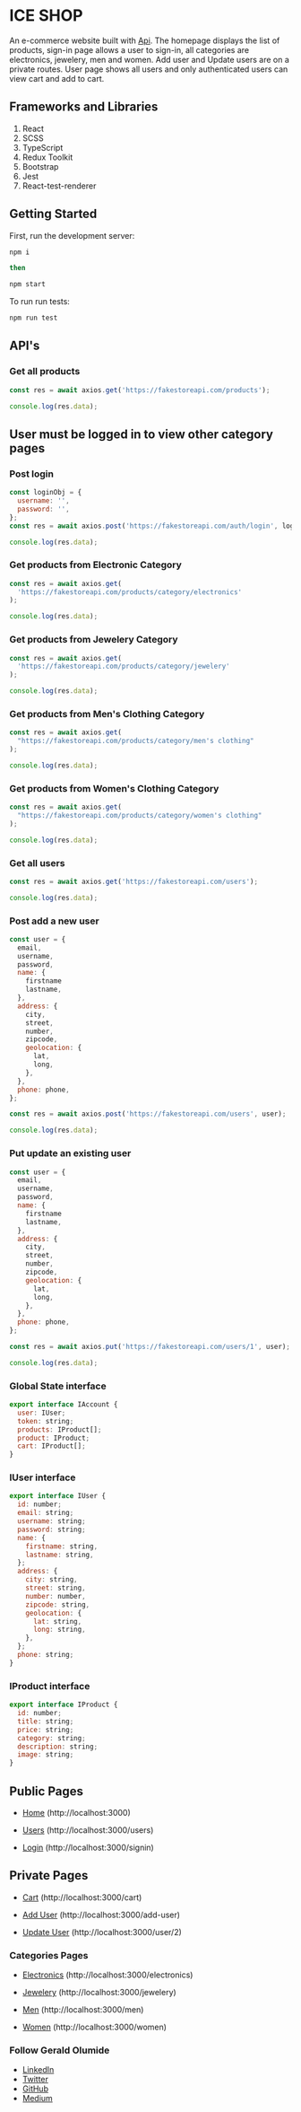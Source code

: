 # ICE SHOP

An e-commerce website built with [Api](https://fakestoreapi.com). The homepage displays the list of products, sign-in page allows a user to sign-in, all categories are electronics, jewelery, men and women. Add user and Update users are on a private routes. User page shows all users and only authenticated users can view cart and add to cart.

## Frameworks and Libraries

1. React
2. SCSS
3. TypeScript
4. Redux Toolkit
5. Bootstrap
6. Jest
7. React-test-renderer

## Getting Started

First, run the development server:

```bash
npm i

then

npm start
```

To run run tests:

```bash
npm run test
```

## API's

### Get all products

```javascript
const res = await axios.get('https://fakestoreapi.com/products');

console.log(res.data);
```

## User must be logged in to view other category pages

### Post login

```javascript
const loginObj = {
  username: '',
  password: '',
};
const res = await axios.post('https://fakestoreapi.com/auth/login', loginObj);

console.log(res.data);
```

### Get products from Electronic Category

```javascript
const res = await axios.get(
  'https://fakestoreapi.com/products/category/electronics'
);

console.log(res.data);
```

### Get products from Jewelery Category

```javascript
const res = await axios.get(
  'https://fakestoreapi.com/products/category/jewelery'
);

console.log(res.data);
```

### Get products from Men's Clothing Category

```javascript
const res = await axios.get(
  "https://fakestoreapi.com/products/category/men's clothing"
);

console.log(res.data);
```

### Get products from Women's Clothing Category

```javascript
const res = await axios.get(
  "https://fakestoreapi.com/products/category/women's clothing"
);

console.log(res.data);
```

### Get all users

```javascript
const res = await axios.get('https://fakestoreapi.com/users');

console.log(res.data);
```

### Post add a new user

```javascript
const user = {
  email,
  username,
  password,
  name: {
    firstname
    lastname,
  },
  address: {
    city,
    street,
    number,
    zipcode,
    geolocation: {
      lat,
      long,
    },
  },
  phone: phone,
};

const res = await axios.post('https://fakestoreapi.com/users', user);

console.log(res.data);
```

### Put update an existing user

```javascript
const user = {
  email,
  username,
  password,
  name: {
    firstname
    lastname,
  },
  address: {
    city,
    street,
    number,
    zipcode,
    geolocation: {
      lat,
      long,
    },
  },
  phone: phone,
};

const res = await axios.put('https://fakestoreapi.com/users/1', user);

console.log(res.data);
```

### Global State interface

```javascript
export interface IAccount {
  user: IUser;
  token: string;
  products: IProduct[];
  product: IProduct;
  cart: IProduct[];
}
```

### IUser interface

```javascript
export interface IUser {
  id: number;
  email: string;
  username: string;
  password: string;
  name: {
    firstname: string,
    lastname: string,
  };
  address: {
    city: string,
    street: string,
    number: number,
    zipcode: string,
    geolocation: {
      lat: string,
      long: string,
    },
  };
  phone: string;
}
```

### IProduct interface

```javascript
export interface IProduct {
  id: number;
  title: string;
  price: string;
  category: string;
  description: string;
  image: string;
}
```

## Public Pages

- [Home](https://ice-shop.vercel.app/) (http://localhost:3000)

- [Users](https://ice-shop.vercel.app/users) (http://localhost:3000/users)

- [Login](https://ice-shop.vercel.app/signin) (http://localhost:3000/signin)

## Private Pages

- [Cart](https://ice-shop.vercel.app/cart) (http://localhost:3000/cart)

- [Add User](https://ice-shop.vercel.app/add-user) (http://localhost:3000/add-user)

- [Update User](https://ice-shop.vercel.app/user/2) (http://localhost:3000/user/2)

### Categories Pages

- [Electronics](https://ice-shop.vercel.app/electronics) (http://localhost:3000/electronics)

- [Jewelery](https://ice-shop.vercel.app/jewelery) (http://localhost:3000/jewelery)

- [Men](https://ice-shop.vercel.app/men) (http://localhost:3000/men)

- [Women](https://ice-shop.vercel.app/women) (http://localhost:3000/women)

### Follow Gerald Olumide

- [LinkedIn](https://linkedin.com/in/geraldolumide)
- [Twitter](https://twitter.com/lucignation)
- [GitHub](https://github.com/lucignation)
- [Medium](https://medium.com/@lucignation)
